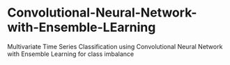 # Convolutional-Neural-Network-with-Ensemble-LEarning
Multivariate Time Series Classification using Convolutional Neural Network with Ensemble Learning for class imbalance

